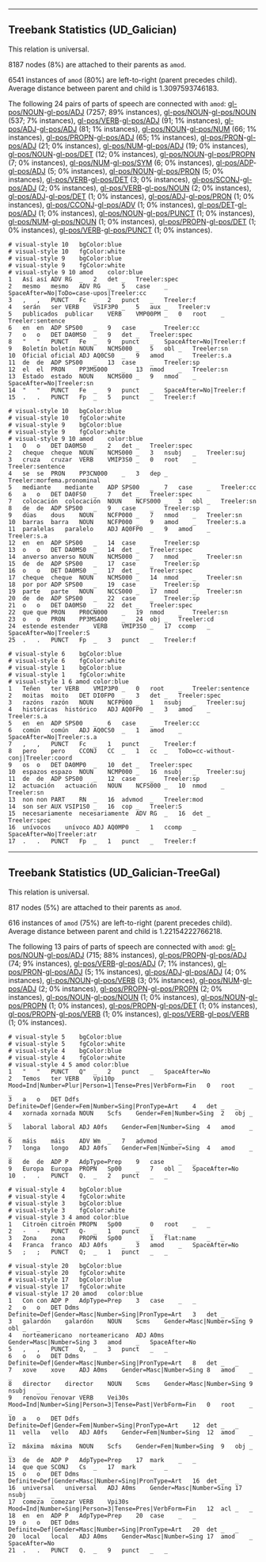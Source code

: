 

--------------------------------------------------------------------------------

## Treebank Statistics (UD_Galician)

This relation is universal.

8187 nodes (8%) are attached to their parents as `amod`.

6541 instances of `amod` (80%) are left-to-right (parent precedes child).
Average distance between parent and child is 1.3097593746183.

The following 24 pairs of parts of speech are connected with `amod`: [gl-pos/NOUN]()-[gl-pos/ADJ]() (7257; 89% instances), [gl-pos/NOUN]()-[gl-pos/NOUN]() (537; 7% instances), [gl-pos/VERB]()-[gl-pos/ADJ]() (91; 1% instances), [gl-pos/ADJ]()-[gl-pos/ADJ]() (81; 1% instances), [gl-pos/NOUN]()-[gl-pos/NUM]() (66; 1% instances), [gl-pos/PROPN]()-[gl-pos/ADJ]() (65; 1% instances), [gl-pos/PRON]()-[gl-pos/ADJ]() (21; 0% instances), [gl-pos/NUM]()-[gl-pos/ADJ]() (19; 0% instances), [gl-pos/NOUN]()-[gl-pos/DET]() (12; 0% instances), [gl-pos/NOUN]()-[gl-pos/PROPN]() (7; 0% instances), [gl-pos/NUM]()-[gl-pos/SYM]() (6; 0% instances), [gl-pos/ADP]()-[gl-pos/ADJ]() (5; 0% instances), [gl-pos/NOUN]()-[gl-pos/PRON]() (5; 0% instances), [gl-pos/VERB]()-[gl-pos/DET]() (3; 0% instances), [gl-pos/SCONJ]()-[gl-pos/ADJ]() (2; 0% instances), [gl-pos/VERB]()-[gl-pos/NOUN]() (2; 0% instances), [gl-pos/ADJ]()-[gl-pos/DET]() (1; 0% instances), [gl-pos/ADJ]()-[gl-pos/PRON]() (1; 0% instances), [gl-pos/CCONJ]()-[gl-pos/ADV]() (1; 0% instances), [gl-pos/DET]()-[gl-pos/ADJ]() (1; 0% instances), [gl-pos/NOUN]()-[gl-pos/PUNCT]() (1; 0% instances), [gl-pos/NUM]()-[gl-pos/NOUN]() (1; 0% instances), [gl-pos/PROPN]()-[gl-pos/DET]() (1; 0% instances), [gl-pos/VERB]()-[gl-pos/PUNCT]() (1; 0% instances).


~~~ conllu
# visual-style 10	bgColor:blue
# visual-style 10	fgColor:white
# visual-style 9	bgColor:blue
# visual-style 9	fgColor:white
# visual-style 9 10 amod	color:blue
1	Así	así	ADV	RG	_	2	det	_	Treeler:spec
2	mesmo	mesmo	ADV	RG	_	5	case	_	SpaceAfter=No|ToDo=case-upos|Treeler:cc
3	,	,	PUNCT	Fc	_	2	punct	_	Treeler:f
4	serán	ser	VERB	VSIF3P0	_	5	aux	_	Treeler:v
5	publicados	publicar	VERB	VMP00PM	_	0	root	_	Treeler:sentence
6	en	en	ADP	SPS00	_	9	case	_	Treeler:cc
7	o	o	DET	DA0MS0	_	9	det	_	Treeler:spec
8	"	"	PUNCT	Fe	_	9	punct	_	SpaceAfter=No|Treeler:f
9	Boletín	boletín	NOUN	NCMS000	_	5	obl	_	Treeler:sn
10	Oficial	oficial	ADJ	AQ0CS0	_	9	amod	_	Treeler:s.a
11	de	de	ADP	SPS00	_	13	case	_	Treeler:sp
12	el	el	PRON	PP3MS000	_	13	nmod	_	Treeler:sn
13	Estado	estado	NOUN	NCMS000	_	9	nmod	_	SpaceAfter=No|Treeler:sn
14	"	"	PUNCT	Fe	_	9	punct	_	SpaceAfter=No|Treeler:f
15	.	.	PUNCT	Fp	_	5	punct	_	Treeler:f

~~~


~~~ conllu
# visual-style 10	bgColor:blue
# visual-style 10	fgColor:white
# visual-style 9	bgColor:blue
# visual-style 9	fgColor:white
# visual-style 9 10 amod	color:blue
1	O	o	DET	DA0MS0	_	2	det	_	Treeler:spec
2	cheque	cheque	NOUN	NCMS000	_	3	nsubj	_	Treeler:suj
3	cruza	cruzar	VERB	VMIP3S0	_	0	root	_	Treeler:sentence
4	se	se	PRON	PP3CN000	_	3	dep	_	Treeler:morfema.pronominal
5	mediante	mediante	ADP	SPS00	_	7	case	_	Treeler:cc
6	a	o	DET	DA0FS0	_	7	det	_	Treeler:spec
7	colocación	colocación	NOUN	NCFS000	_	3	obl	_	Treeler:sn
8	de	de	ADP	SPS00	_	9	case	_	Treeler:sp
9	dúas	dous	NOUN	NCFP000	_	7	nmod	_	Treeler:sn
10	barras	barra	NOUN	NCFP000	_	9	amod	_	Treeler:s.a
11	paralelas	paralelo	ADJ	AQ0FP0	_	9	amod	_	Treeler:s.a
12	en	en	ADP	SPS00	_	14	case	_	Treeler:sp
13	o	o	DET	DA0MS0	_	14	det	_	Treeler:spec
14	anverso	anverso	NOUN	NCMS000	_	7	nmod	_	Treeler:sn
15	de	de	ADP	SPS00	_	17	case	_	Treeler:sp
16	o	o	DET	DA0MS0	_	17	det	_	Treeler:spec
17	cheque	cheque	NOUN	NCMS000	_	14	nmod	_	Treeler:sn
18	por	por	ADP	SPS00	_	19	case	_	Treeler:sp
19	parte	parte	NOUN	NCCS000	_	17	nmod	_	Treeler:sn
20	de	de	ADP	SPS00	_	22	case	_	Treeler:sp
21	o	o	DET	DA0MS0	_	22	det	_	Treeler:spec
22	que	que	PRON	PR0CN000	_	19	nmod	_	Treeler:sn
23	o	o	PRON	PP3MSA00	_	24	obj	_	Treeler:cd
24	estende	estender	VERB	VMIP3S0	_	17	ccomp	_	SpaceAfter=No|Treeler:S
25	.	.	PUNCT	Fp	_	3	punct	_	Treeler:f

~~~


~~~ conllu
# visual-style 6	bgColor:blue
# visual-style 6	fgColor:white
# visual-style 1	bgColor:blue
# visual-style 1	fgColor:white
# visual-style 1 6 amod	color:blue
1	Teñen	ter	VERB	VMIP3P0	_	0	root	_	Treeler:sentence
2	moitas	moito	DET	DI0FP0	_	3	det	_	Treeler:spec
3	razóns	razón	NOUN	NCFP000	_	1	nsubj	_	Treeler:suj
4	históricas	histórico	ADJ	AQ0FP0	_	3	amod	_	Treeler:s.a
5	en	en	ADP	SPS00	_	6	case	_	Treeler:cc
6	común	común	ADJ	AQ0CS0	_	1	amod	_	SpaceAfter=No|Treeler:s.a
7	,	,	PUNCT	Fc	_	1	punct	_	Treeler:f
8	pero	pero	CCONJ	CC	_	1	cc	_	ToDo=cc-without-conj|Treeler:coord
9	os	o	DET	DA0MP0	_	10	det	_	Treeler:spec
10	espazos	espazo	NOUN	NCMP000	_	16	nsubj	_	Treeler:suj
11	de	de	ADP	SPS00	_	12	case	_	Treeler:sp
12	actuación	actuación	NOUN	NCFS000	_	10	nmod	_	Treeler:sn
13	non	non	PART	RN	_	16	advmod	_	Treeler:mod
14	son	ser	AUX	VSIP1S0	_	16	cop	_	Treeler:S
15	necesariamente	necesariamente	ADV	RG	_	16	det	_	Treeler:spec
16	unívocos	unívoco	ADJ	AQ0MP0	_	1	ccomp	_	SpaceAfter=No|Treeler:atr
17	.	.	PUNCT	Fp	_	1	punct	_	Treeler:f

~~~




--------------------------------------------------------------------------------

## Treebank Statistics (UD_Galician-TreeGal)

This relation is universal.

817 nodes (5%) are attached to their parents as `amod`.

616 instances of `amod` (75%) are left-to-right (parent precedes child).
Average distance between parent and child is 1.22154222766218.

The following 13 pairs of parts of speech are connected with `amod`: [gl-pos/NOUN]()-[gl-pos/ADJ]() (715; 88% instances), [gl-pos/PROPN]()-[gl-pos/ADJ]() (74; 9% instances), [gl-pos/VERB]()-[gl-pos/ADJ]() (7; 1% instances), [gl-pos/PRON]()-[gl-pos/ADJ]() (5; 1% instances), [gl-pos/ADJ]()-[gl-pos/ADJ]() (4; 0% instances), [gl-pos/NOUN]()-[gl-pos/VERB]() (3; 0% instances), [gl-pos/NUM]()-[gl-pos/ADJ]() (2; 0% instances), [gl-pos/PROPN]()-[gl-pos/PROPN]() (2; 0% instances), [gl-pos/NOUN]()-[gl-pos/NOUN]() (1; 0% instances), [gl-pos/NOUN]()-[gl-pos/PROPN]() (1; 0% instances), [gl-pos/PROPN]()-[gl-pos/DET]() (1; 0% instances), [gl-pos/PROPN]()-[gl-pos/VERB]() (1; 0% instances), [gl-pos/VERB]()-[gl-pos/VERB]() (1; 0% instances).


~~~ conllu
# visual-style 5	bgColor:blue
# visual-style 5	fgColor:white
# visual-style 4	bgColor:blue
# visual-style 4	fgColor:white
# visual-style 4 5 amod	color:blue
1	"	"	PUNCT	Q"	_	2	punct	_	SpaceAfter=No
2	Temos	ter	VERB	Vpi10p	Mood=Ind|Number=Plur|Person=1|Tense=Pres|VerbForm=Fin	0	root	_	_
3	a	o	DET	Ddfs	Definite=Def|Gender=Fem|Number=Sing|PronType=Art	4	det	_	_
4	xornada	xornada	NOUN	Scfs	Gender=Fem|Number=Sing	2	obj	_	_
5	laboral	laboral	ADJ	A0fs	Gender=Fem|Number=Sing	4	amod	_	_
6	máis	máis	ADV	Wm	_	7	advmod	_	_
7	longa	longo	ADJ	A0fs	Gender=Fem|Number=Sing	4	amod	_	_
8	de	de	ADP	P	AdpType=Prep	9	case	_	_
9	Europa	Europa	PROPN	Sp00	_	7	obl	_	SpaceAfter=No
10	.	.	PUNCT	Q.	_	2	punct	_	_

~~~


~~~ conllu
# visual-style 4	bgColor:blue
# visual-style 4	fgColor:white
# visual-style 3	bgColor:blue
# visual-style 3	fgColor:white
# visual-style 3 4 amod	color:blue
1	Citroën	citroën	PROPN	Sp00	_	0	root	_	_
2	-	-	PUNCT	Q-	_	1	punct	_	_
3	Zona	zona	PROPN	Sp00	_	1	flat:name	_	_
4	Franca	franco	ADJ	A0fs	_	3	amod	_	SpaceAfter=No
5	;	;	PUNCT	Q;	_	1	punct	_	_

~~~


~~~ conllu
# visual-style 20	bgColor:blue
# visual-style 20	fgColor:white
# visual-style 17	bgColor:blue
# visual-style 17	fgColor:white
# visual-style 17 20 amod	color:blue
1	Con	con	ADP	P	AdpType=Prep	3	case	_	_
2	o	o	DET	Ddms	Definite=Def|Gender=Masc|Number=Sing|PronType=Art	3	det	_	_
3	galardón	galardón	NOUN	Scms	Gender=Masc|Number=Sing	9	obl	_	_
4	norteamericano	norteamericano	ADJ	A0ms	Gender=Masc|Number=Sing	3	amod	_	SpaceAfter=No
5	,	,	PUNCT	Q,	_	3	punct	_	_
6	o	o	DET	Ddms	Definite=Def|Gender=Masc|Number=Sing|PronType=Art	8	det	_	_
7	xove	xove	ADJ	A0ms	Gender=Masc|Number=Sing	8	amod	_	_
8	director	director	NOUN	Scms	Gender=Masc|Number=Sing	9	nsubj	_	_
9	renovou	renovar	VERB	Vei30s	Mood=Ind|Number=Sing|Person=3|Tense=Past|VerbForm=Fin	0	root	_	_
10	a	o	DET	Ddfs	Definite=Def|Gender=Fem|Number=Sing|PronType=Art	12	det	_	_
11	vella	vello	ADJ	A0fs	Gender=Fem|Number=Sing	12	amod	_	_
12	máxima	máxima	NOUN	Scfs	Gender=Fem|Number=Sing	9	obj	_	_
13	de	de	ADP	P	AdpType=Prep	17	mark	_	_
14	que	que	SCONJ	Cs	_	17	mark	_	_
15	o	o	DET	Ddms	Definite=Def|Gender=Masc|Number=Sing|PronType=Art	16	det	_	_
16	universal	universal	ADJ	A0ms	Gender=Masc|Number=Sing	17	nsubj	_	_
17	comeza	comezar	VERB	Vpi30s	Mood=Ind|Number=Sing|Person=3|Tense=Pres|VerbForm=Fin	12	acl	_	_
18	en	en	ADP	P	AdpType=Prep	20	case	_	_
19	o	o	DET	Ddms	Definite=Def|Gender=Masc|Number=Sing|PronType=Art	20	det	_	_
20	local	local	ADJ	A0ms	Gender=Masc|Number=Sing	17	amod	_	SpaceAfter=No
21	.	.	PUNCT	Q.	_	9	punct	_	_

~~~


